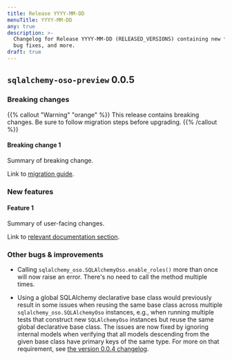 ```yaml
---
title: Release YYYY-MM-DD
menuTitle: YYYY-MM-DD
any: true
description: >-
  Changelog for Release YYYY-MM-DD (RELEASED_VERSIONS) containing new features,
  bug fixes, and more.
draft: true
---
```


## `sqlalchemy-oso-preview` 0.0.5

### Breaking changes

<!-- TODO: remove warning and replace with "None" if no breaking changes. -->

{{% callout "Warning" "orange" %}}
  This release contains breaking changes. Be sure to follow migration steps
  before upgrading.
{{% /callout %}}

#### Breaking change 1

Summary of breaking change.

Link to [migration guide]().

### New features

#### Feature 1

Summary of user-facing changes.

Link to [relevant documentation section]().

### Other bugs & improvements

- Calling `sqlalchemy_oso.SQLAlchemyOso.enable_roles()` more than once will now
  raise an error. There's no need to call the method multiple times.

- Using a global SQLAlchemy declarative base class would previously
  result in some issues when reusing the same base class across multiple
  `sqlalchemy_oso.SQLAlchemyOso` instances, e.g., when running multiple tests
  that construct new `SQLAlchemyOso` instances but reuse the same global
  declarative base class. The issues are now fixed by ignoring internal models
  when verifying that all models descending from the given base class have
  primary keys of the same type. For more on that requirement, see [the version
  0.0.4 changelog](project/changelogs/2021-05-26).
